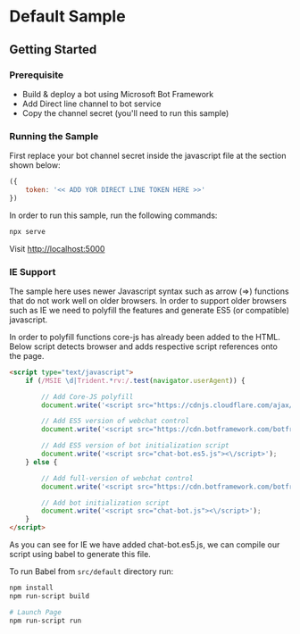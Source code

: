 # Default Sample

## Getting Started

### Prerequisite

- Build & deploy a bot using Microsoft Bot Framework
- Add Direct line channel to bot service
- Copy the channel secret (you'll need to run this sample)

### Running the Sample

First replace your bot channel secret inside the javascript file at the section shown below:

``` js
({
    token: '<< ADD YOR DIRECT LINE TOKEN HERE >>'
})
```

In order to run this sample, run the following commands:

``` sh
npx serve
```

Visit [http://localhost:5000](http://localhost:5000)

### IE Support

The sample here uses newer Javascript syntax such as arrow (=>) functions that do not work well on older browsers. In order to support older browsers such as IE we need to polyfill the features and generate ES5 (or compatible) javascript.

In order to polyfill functions core-js has already been added to the HTML. Below script detects browser and adds respective script references onto the page.

``` html
<script type="text/javascript">
    if (/MSIE \d|Trident.*rv:/.test(navigator.userAgent)) {

        // Add Core-JS polyfill
        document.write('<script src="https://cdnjs.cloudflare.com/ajax/libs/core-js/2.6.2/core.min.js"><\/script>');

        // Add ES5 version of webchat control
        document.write('<script src="https://cdn.botframework.com/botframework-webchat/master/webchat-es5.js"><\/script>');

        // Add ES5 version of bot initialization script
        document.write('<script src="chat-bot.es5.js"><\/script>');
    } else {

        // Add full-version of webchat control
        document.write('<script src="https://cdn.botframework.com/botframework-webchat/master/webchat.js"><\/script>');

        // Add bot initialization script
        document.write('<script src="chat-bot.js"><\/script>');
    }
</script>
```

As you can see for IE we have added chat-bot.es5.js, we can compile our script using babel to generate this file.

To run Babel from `src/default` directory run:

``` sh
npm install
npm run-script build

# Launch Page
npm run-script run
```

